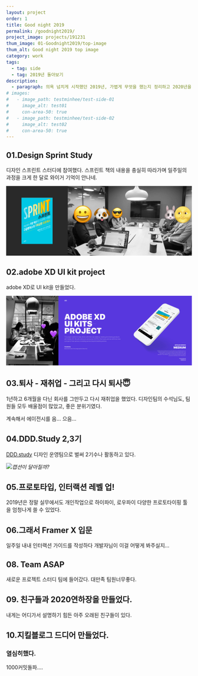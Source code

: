 ```yaml
---
layout: project
order: 1
title: Good night 2019
permalink: /goodnight2019/
project_image: projects/191231
thum_image: 01-Goodnight2019/top-image
thum_alt: Good night 2019 top image
category: work
tags:
  - tag: side
  - tag: 2019년 돌아보기
description:
  - paragraph: 의욕 넘치게 시작했던 2019년, 가볍게 무엇을 했는지 정리하고 2020년을 준비해보려 한다.
# images:
#   - image_path: testminhee/test-side-01
#     image_alt: test01
#     con-area-50: true
#   - image_path: testminhee/test-side-02
#     image_alt: test02
#     con-area-50: true
---
```


## 01.Design Sprint Study

디자인 스프린트 스터디에 참여했다. 스프린트 책의 내용을 충실히 따라가며 일주일의 과정을 크게 한 달로 와이거 기억이 안나네.

![01-ds-study](/assets/img/projects/01-Goodnight2019/01-ds-study.jpg)

## 02.adobe XD UI kit project

adobe XD로 UI kit을 만들었다.

![02-xd-study](/assets/img/projects/01-Goodnight2019/02-xd-study.jpg)

## 03.퇴사 - 재취업 - 그리고 다시 퇴사😇

1년하고 6개월을 다닌 회사를 그만두고 다시 재취업을 했었다. 디자인팀의 수석님도, 팀원들 모두 배울점이 많았고, 좋은 분위기였다.

계속해서 에이전시를 음... 으음...

## 04.DDD.Study 2,3기

[DDD.study](https://www.facebook.com/dddstudy/) 디자인 운영팀으로 벌써 2기수나 활동하고 있다.

<img src = "https://i.imgur.com/a4k8b23.jpg" >_캡션이 달아질까?_

## 05.프로토타입, 인터랙션 레벨 업!

2019년은 정말 실무에서도 개인작업으로 하이파이, 로우파이 다양한 프로토타이핑 툴을 엄청나게 쓸 수 있었다.

## 06.그래서 Framer X 입문

일주일 내내 인터랙션 가이드를 작성하다 개발자님이 이걸 어떻게 봐주실지...

## 08. Team ASAP

새로운 프로젝트 스터디 팀에 들어갔다. 대만족 팀원너무좋다.

## 09. 친구들과 2020연하장을 만들었다.

내게는 어디가서 설명하기 힘든 아주 오래된 친구들이 있다.

## 10.지킬블로그 드디어 만들었다.

### 열심히했다.

1000커밋돌파....

